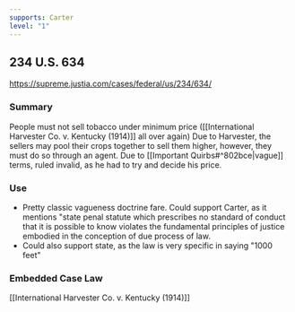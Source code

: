 ```yaml
---
supports: Carter
level: "1"
---
```

## 234 U.S. 634

https://supreme.justia.com/cases/federal/us/234/634/

### Summary
People must not sell tobacco under minimum price ([[International Harvester Co. v. Kentucky (1914)]] all over again)
Due to Harvester, the sellers may pool their crops together to sell them higher, however, they must do so through an agent.
Due to [[Important Quirbs#^802bce|vague]] terms, ruled invalid, as he had to try and decide his price.
### Use
* Pretty classic vagueness doctrine fare. Could support Carter, as it mentions 
	"state penal statute which prescribes no standard of conduct that it is possible to know violates the fundamental principles of justice embodied in the conception of due process of law.
* Could also support state, as the law is very specific in saying "1000 feet"
### Embedded Case Law
[[International Harvester Co. v. Kentucky (1914)]]
